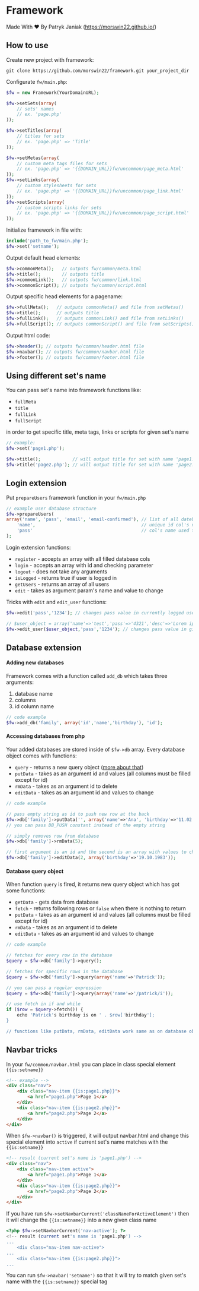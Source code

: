 # Framework
Made With ♥ By Patryk Janiak (https://morswin22.github.io/)

## How to use
Create new project with framework:

    git clone https://github.com/morswin22/framework.git your_project_dir

Configurate `fw/main.php`:

```php
$fw = new Framework(YourDomainURL);

$fw->setSets(array(
    // sets' names
    // ex. 'page.php'
));

$fw->setTitles(array(
    // titles for sets
    // ex. 'page.php' => 'Title'
));

$fw->setMetas(array(
    // custom meta tags files for sets
    // ex. 'page.php' => '{{DOMAIN_URL}}fw/uncommon/page_meta.html'
));
$fw->setLinks(array(
    // custom stylesheets for sets
    // ex. 'page.php' => '{{DOMAIN_URL}}fw/uncommon/page_link.html'
));
$fw->setScripts(array(
    // custom scripts links for sets
    // ex. 'page.php' => '{{DOMAIN_URL}}fw/uncommon/page_script.html'
));
```

Initialize framework in file with:

```php
include('path_to_fw/main.php'); 
$fw->set('setname');
```

Output default head elements: 
 
```php
$fw->commonMeta();   // outputs fw/common/meta.html
$fw->title();        // outputs title
$fw->commonLink();   // outputs fw/common/link.html
$fw->commonScript(); // outputs fw/common/script.html
```

Output specific head elements for a pagename:
 
```php
$fw->fullMeta();   // outputs commonMeta() and file from setMetas()
$fw->title();      // outputs title
$fw->fullLink();   // outputs commonLink() and file from setLinks()
$fw->fullScript(); // outputs commonScript() and file from setScripts()
```

Output html code:

```php
$fw->header(); // outputs fw/common/header.html file
$fw->navbar(); // outputs fw/common/navbar.html file
$fw->footer(); // outputs fw/common/footer.html file
```

## Using different set's name
You can pass set's name into framework functions like: 

* `fullMeta`
* `title`
* `fullLink`
* `fullScript`

in order to get specific title, meta tags, links or scripts for given set's name

```php
// example:
$fw->set('page1.php');

$fw->title();            // will output title for set with name 'page1.php'
$fw->title('page2.php'); // will output title for set with name 'page2.php' 
```

## Login extension
Put `prepareUsers` framework function in your `fw/main.php`

```php
// example user database structure
$fw->prepareUsers(
array('name', 'pass', 'email', 'email-confirmed'), // list of all datebase cols' names
    'name',                                        // unique id col's name
    'pass'                                         // col's name used to verifying login
);
```

Login extension functions:
* `register` - accepts an array with all filled database cols
* `login`    - accepts an array with id and checking parameter 
* `logout`   - does not take any arguments
* `isLogged` - returns true if user is logged in
* `getUsers` - returns an array of all users
* `edit`     - takes as argument param's name and value to change

Tricks with `edit` and `edit_user` functions:

```php
$fw->edit('pass','1234'); // changes pass value in currently logged user

// $user_object = array('name'=>'test','pass'=>'4321','desc'=>'Lorem ipsum');
$fw->edit_user($user_object,'pass','1234'); // changes pass value in given user
```

## Database extension
#### Adding new databases
Framework comes with a function called `add_db` which takes three arguments: 

1. database name
1. columns
1. id column name

```php
// code example
$fw->add_db('family', array('id','name','birthday'), 'id');
```

#### Accessing databases from php
Your added databases are stored inside of `$fw->db` array. Every database object comes with functions:

* `query` - returns a new query object ([more about that](#database-query-object))
* `putData` - takes as an argument id and values (all columns must be filled except for id)
* `rmData` - takes as an argument id to delete
* `editData` - takes as an argument id and values to change

```php
// code example

// pass empty string as id to push new row at the back
$fw->db['family']->putData('', array('name'=>'Ana', 'birthday'=>'11.02.1985'));
// you can pass DB_PUSH constant instead of the empty string

// simply removes row from database
$fw->db['family']->rmData(5);

// first argument is an id and the second is an array with values to change
$fw->db['family']->editData(2, array('birthday'=>'19.10.1983'));

```

#### Database query object
When function `query` is fired, it returns new query object which has got some functions:

* `getData` - gets data from database 
* `fetch` - returns following rows or `false` when there is nothing to return
* `putData` - takes as an argument id and values (all columns must be filled except for id)
* `rmData` - takes as an argument id to delete
* `editData` - takes as an argument id and values to change

```php
// code example

// fetches for every row in the database
$query = $fw->db['family']->query();

// fetches for specific rows in the database
$query = $fw->db['family']->query(array('name'=>'Patrick')); 

// you can pass a regular expression
$query = $fw->db['family']->query(array('name'=>'/patrick/i')); 

// use fetch in if and while
if ($row = $query->fetch()) {
    echo 'Patrick's birthday is on ' . $row['birthday'];
}

// functions like putData, rmData, editData work same as on database object 
```

## Navbar tricks
In your `fw/common/navbar.html` you can place in class special element `{{is:setname}}`

```html
<!-- example -->
<div class="nav">
    <div class="nav-item {{is:page1.php}}">
        <a href="page1.php">Page 1</a>
    </div>
    <div class="nav-item {{is:page2.php}}">
        <a href="page2.php">Page 2</a>
    </div>
</div>
```

When `$fw->navbar()` is triggered, it will output navbar.html and change this special element into `active` if current set's name matches with the `{{is:setname}}`

```html
<!-- result (current set's name is 'page1.php') -->
<div class="nav">
    <div class="nav-item active">
        <a href="page1.php">Page 1</a>
    </div>
    <div class="nav-item {{is:page2.php}}">
        <a href="page2.php">Page 2</a>
    </div>
</div>
```

If you have run `$fw->setNavbarCurrent('classNameForActiveElement')` then it will change the `{{is:setname}}` into a new given class name

```php
<?php $fw->setNavbarCurrent('nav-active'); ?>
<!-- result (current set's name is 'page1.php') -->
...
    <div class="nav-item nav-active">
...
    <div class="nav-item {{is:page2.php}}">
...
```

You can run `$fw->navbar('setname')` so that it will try to match given set's name with the `{{is:setname}}` special tag
